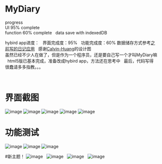 # MyDiary
progress  
UI 95% complete  
function 60% complete  
data save with indexedDB  

hybird app进度：   
界面完成度：95%    
功能完成度：60% 数据储存方式参考[之前写的日记应用](https://github.com/ssshooter/DAnote)   
感谢[Calvin-Huang](https://github.com/Calvin-Huang/MyDiary)的设计图  
虽然已经不少人在做了，但是作为一个程序员，还是要自己写一个才叫MyDiary嘛  
html5版已基本完成，准备改成hybird app，方法还在思考中  
最后，代码写得很蠢请多多指教。。。  

    
# 界面截图
![image](https://github.com/ssshooter/MyDiary/blob/master/Screenshots/02.png)
![image](https://github.com/ssshooter/MyDiary/blob/master/Screenshots/03.png)
![image](https://github.com/ssshooter/MyDiary/blob/master/Screenshots/04.png)
![image](https://github.com/ssshooter/MyDiary/blob/master/Screenshots/08.png)
![image](https://github.com/ssshooter/MyDiary/blob/master/Screenshots/09.png)

# 功能测试
![image](https://github.com/ssshooter/MyDiary/blob/master/Screenshots/05.png)
![image](https://github.com/ssshooter/MyDiary/blob/master/Screenshots/07.png)
![image](https://github.com/ssshooter/MyDiary/blob/master/Screenshots/10.png)  

#新主题！
![image](https://github.com/ssshooter/MyDiary/blob/master/Screenshots/11.png)  
![image](https://github.com/ssshooter/MyDiary/blob/master/Screenshots/12.png)  
![image](https://github.com/ssshooter/MyDiary/blob/master/Screenshots/13.png)  
![image](https://github.com/ssshooter/MyDiary/blob/master/Screenshots/14.png)  
